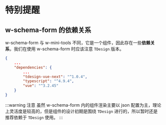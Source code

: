 # 特别提醒

## w-schema-form 的依赖关系

w-schema-form 与 w-mini-tools 不同，它是一个组件，因此存在一些**依赖关系**，我们在使用 w-schema-form 时应该注意 `TDesign` 版本。

```json
{
    ...
    "dependencies": {
        ...
        "tdesign-vue-next": "^1.0.4",
        "typescript": "^4.9.4",
        "vue": "^3.2.45"
    }
}
```

:::warning 注意
虽然 w-schema-form 内的组件渲染主要以 json 配置为主，理论上灵活度是较高的，但是组件的设计初期是围绕 `TDesign` 进行的，所以暂时还是推荐依赖于 `TDesign` 使用。
:::
